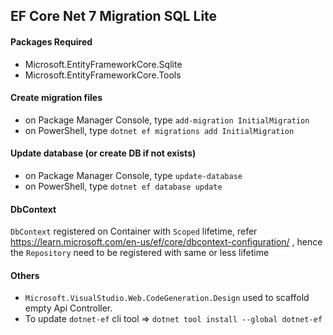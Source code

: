 ﻿## EF Core Net 7 Migration SQL Lite
#### Packages Required

- Microsoft.EntityFrameworkCore.Sqlite
- Microsoft.EntityFrameworkCore.Tools


#### Create migration files

- on Package Manager Console, type `add-migration InitialMigration` 
- on PowerShell, type `dotnet ef migrations add InitialMigration`

#### Update database (or create DB if not exists)

- on Package Manager Console, type `update-database`
- on PowerShell, type `dotnet ef database update`


#### DbContext

`DbContext` registered on Container with `Scoped` lifetime, refer https://learn.microsoft.com/en-us/ef/core/dbcontext-configuration/
, hence the `Repository` need to be registered with same or less lifetime


#### Others

- `Microsoft.VisualStudio.Web.CodeGeneration.Design` used to scaffold empty Api Controller.
- To update `dotnet-ef` cli tool => `dotnet tool install --global dotnet-ef`